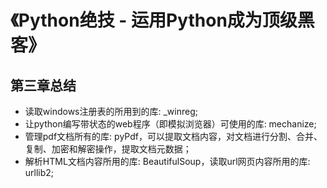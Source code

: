 # 《Python绝技 - 运用Python成为顶级黑客》

## 第三章总结
* 读取windows注册表的所用到的库: _winreg;
* 让python编写带状态的web程序（即模拟浏览器）可使用的库: mechanize;
* 管理pdf文档所有的库: pyPdf，可以提取文档内容，对文档进行分割、合并、复制、加密和解密操作，提取文档元数据；
* 解析HTML文档内容所用的库: BeautifulSoup，读取url网页内容所用的库: urllib2;
